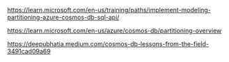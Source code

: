 https://learn.microsoft.com/en-us/training/paths/implement-modeling-partitioning-azure-cosmos-db-sql-api/

https://learn.microsoft.com/en-us/azure/cosmos-db/partitioning-overview

https://deepubhatia.medium.com/cosmos-db-lessons-from-the-field-3491cad09a69

